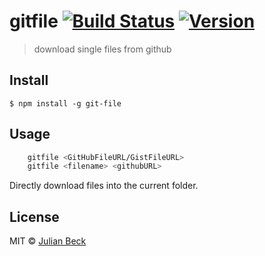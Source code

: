 # gitfile [![Build Status](https://travis-ci.com/jufabeck2202/gitfile.svg?token=1Za7rzts3zF37XsfSaDq&branch=master)](https://travis-ci.com/jufabeck2202/gitfile) [![Version](https://img.shields.io/npm/v/gitfile.svg)](https://www.npmjs.com/package/gitfile)


> download single files from github 


## Install

```
$ npm install -g git-file
```


## Usage
```bash
    gitfile <GitHubFileURL/GistFileURL>
    gitfile <filename> <githubURL>
```
Directly download files into the current folder.

## License

MIT © [Julian Beck](https://github.com/jufabeck2202)